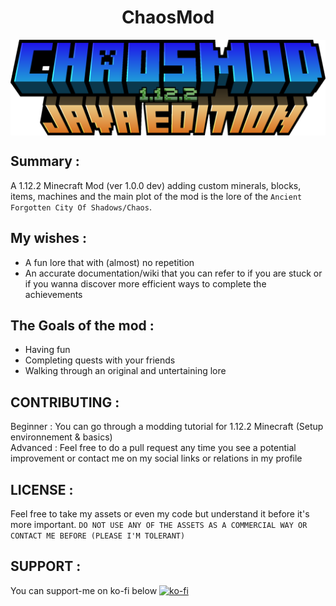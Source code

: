 <h1 align="center">ChaosMod</h1>

<img src="chaosmod_title.png" align="center" />

## Summary :
A 1.12.2 Minecraft Mod (ver 1.0.0 dev) adding custom minerals, blocks, items, machines and the main plot of the mod is the lore of the `Ancient Forgotten City Of Shadows/Chaos`.

## My wishes :
- A fun lore that with (almost) no repetition
- An accurate documentation/wiki that you can refer to if you are stuck or if you wanna discover more efficient ways to complete the achievements

## The Goals of the mod :
  - Having fun
  - Completing quests with your friends
  - Walking through an original and untertaining lore

## CONTRIBUTING :
Beginner : You can go through a modding tutorial for 1.12.2 Minecraft (Setup environnement & basics) \
Advanced : Feel free to do a pull request any time you see a potential improvement or contact me on my social links or relations in my profile

## LICENSE :
Feel free to take my assets or even my code but understand it before it's more important.
`DO NOT USE ANY OF THE ASSETS AS A COMMERCIAL WAY OR CONTACT ME BEFORE (PLEASE I'M TOLERANT)`

## SUPPORT :
You can support-me on ko-fi below
[![ko-fi](https://ko-fi.com/img/githubbutton_sm.svg)](https://ko-fi.com/G2G11DFJ25)
